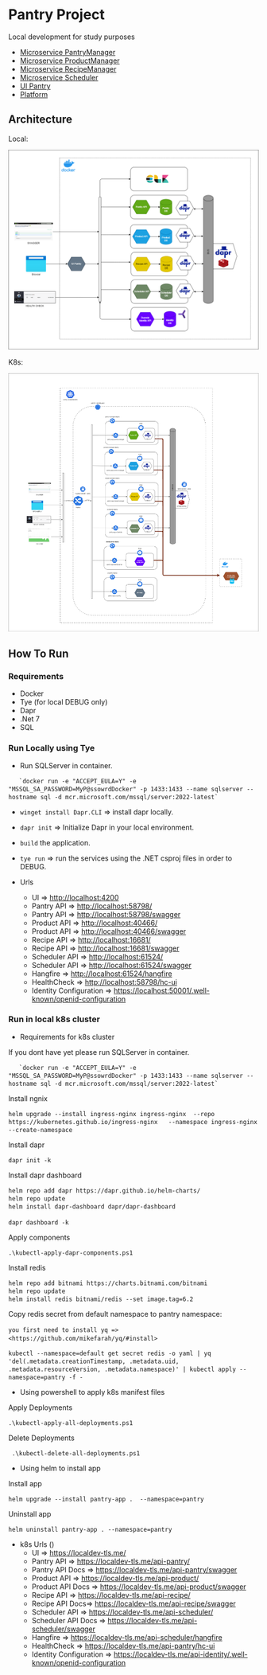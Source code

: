 # Pantry Project

Local development for study purposes

* [Microservice PantryManager](/microservices/microservice.pantrymanager)
* [Microservice ProductManager](/microservices/microservice.productmanager)
* [Microservice RecipeManager](/microservices/microservice.recipemanager)
* [Microservice Scheduler](/microservices/microservice.scheduler)
* [UI Pantry](/microservices/ui-pantry)
* [Platform](/microservices/platform)

## Architecture

Local:

![architecture-local](/docs/arch-local.png)

K8s:

![architecture-k8s](/docs/arch-k8s.png)

## How To Run

### Requirements

* Docker
* Tye (for local DEBUG only)
* Dapr
* .Net 7
* SQL

### Run Locally using Tye

* Run SQLServer in container.

```console
   `docker run -e "ACCEPT_EULA=Y" -e "MSSQL_SA_PASSWORD=MyP@ssowrdDocker" -p 1433:1433 --name sqlserver --hostname sql -d mcr.microsoft.com/mssql/server:2022-latest`
```

* `winget install Dapr.CLI` => install dapr locally.
* `dapr init` => Initialize Dapr in your local environment.
* `build` the application.
* `tye run` => run the services using the .NET csproj files in order to DEBUG.

* Urls
  * UI => <http://localhost:4200>
  * Pantry API => <http://localhost:58798/>
  * Pantry API => <http://localhost:58798/swagger>
  * Product API => <http://localhost:40466/>
  * Product API => <http://localhost:40466/swagger>
  * Recipe API => <http://localhost:16681/>
  * Recipe API => <http://localhost:16681/swagger>
  * Scheduler API => <http://localhost:61524/>
  * Scheduler API => <http://localhost:61524/swagger>
  * Hangfire => <http://localhost:61524/hangfire>
  * HealthCheck => <http://localhost:58798/hc-ui>
  * Identity Configuration => <https://localhost:50001/.well-known/openid-configuration>

### Run in local k8s cluster

* Requirements for k8s cluster

If you dont have yet please run SQLServer in container.

```console
   `docker run -e "ACCEPT_EULA=Y" -e "MSSQL_SA_PASSWORD=MyP@ssowrdDocker" -p 1433:1433 --name sqlserver --hostname sql -d mcr.microsoft.com/mssql/server:2022-latest`
```

Install ngnix

```console
helm upgrade --install ingress-nginx ingress-nginx  --repo https://kubernetes.github.io/ingress-nginx   --namespace ingress-nginx --create-namespace
```

Install dapr

```console
dapr init -k
```

Install dapr dashboard

```console
helm repo add dapr https://dapr.github.io/helm-charts/
helm repo update
helm install dapr-dashboard dapr/dapr-dashboard

dapr dashboard -k
```

Apply components

```console
.\kubectl-apply-dapr-components.ps1     
```

Install redis

```console
helm repo add bitnami https://charts.bitnami.com/bitnami
helm repo update
helm install redis bitnami/redis --set image.tag=6.2
```

Copy redis secret from default namespace to pantry namespace:
  
`you first need to install yq => <https://github.com/mikefarah/yq/#install>`

```console
kubectl --namespace=default get secret redis -o yaml | yq 'del(.metadata.creationTimestamp, .metadata.uid, .metadata.resourceVersion, .metadata.namespace)' | kubectl apply --namespace=pantry -f -
```

* Using powershell to apply k8s manifest files

Apply Deployments

```console
.\kubectl-apply-all-deployments.ps1     
```

Delete Deployments

```console
 .\kubectl-delete-all-deployments.ps1    
```

* Using helm to install app

Install app

```console
helm upgrade --install pantry-app .  --namespace=pantry    
```

Uninstall app

```console
helm uninstall pantry-app . --namespace=pantry     
```

* k8s Urls ()
  * UI => <https://localdev-tls.me/>
  * Pantry API => <https://localdev-tls.me/api-pantry/>
  * Pantry API Docs => <https://localdev-tls.me/api-pantry/swagger>
  * Product API => <https://localdev-tls.me/api-product/>
  * Product API Docs => <https://localdev-tls.me/api-product/swagger>
  * Recipe API => <https://localdev-tls.me/api-recipe/>
  * Recipe API Docs=> <https://localdev-tls.me/api-recipe/swagger>
  * Scheduler API => <https://localdev-tls.me/api-scheduler/>
  * Scheduler API Docs => <https://localdev-tls.me/api-scheduler/swagger>
  * Hangfire => <https://localdev-tls.me/api-scheduler/hangfire>
  * HealthCheck => <https://localdev-tls.me/api-pantry/hc-ui>
  * Identity Configuration =>  <https://localdev-tls.me/api-identity/.well-known/openid-configuration>
  